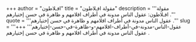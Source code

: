 +++
author = "افـلاطون"
title = "مقولة افـلاطون"
description = '''مقولة افـلاطون: عقول الناس مدونة في أطراف اقلامهم و ظاهرة في حسن إختيارهم .'''
quote = '''عقول الناس مدونة في أطراف اقلامهم و ظاهرة في حسن إختيارهم .'''
slug = '''عقول-الناس-مدونة-في-أطراف-اقلامهم-و-ظاهرة-في-حسن-إختيارهم'''
+++
عقول الناس مدونة في أطراف اقلامهم و ظاهرة في حسن إختيارهم .
